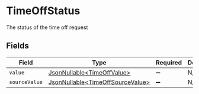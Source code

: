 # TimeOffStatus

The status of the time off request


## Fields

| Field                                                                              | Type                                                                               | Required                                                                           | Description                                                                        |
| ---------------------------------------------------------------------------------- | ---------------------------------------------------------------------------------- | ---------------------------------------------------------------------------------- | ---------------------------------------------------------------------------------- |
| `value`                                                                            | [JsonNullable\<TimeOffValue>](../../models/components/TimeOffValue.md)             | :heavy_minus_sign:                                                                 | N/A                                                                                |
| `sourceValue`                                                                      | [JsonNullable\<TimeOffSourceValue>](../../models/components/TimeOffSourceValue.md) | :heavy_minus_sign:                                                                 | N/A                                                                                |
